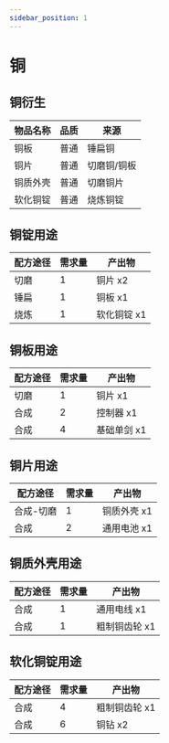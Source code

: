 ```yaml
---
sidebar_position: 1
---
```


# 铜

铜衍生
---

| 物品名称 | 品质 | 来源 |
| - | - | - |
| 铜板 | 普通 | 锤扁铜 |
| 铜片 | 普通 | 切磨铜/铜板 |
| 铜质外壳 | 普通 | 切磨铜片 |
| 软化铜锭 | 普通 | 烧炼铜锭 |

铜锭用途
---

| 配方途径 | 需求量 | 产出物 |
| - | - | - |
| 切磨 | 1 | 铜片 x2 |
| 锤扁 | 1 | 铜板 x1 |
| 烧炼 | 1 | 软化铜锭 x1 |

铜板用途
---

| 配方途径 | 需求量 | 产出物 |
| - | - | - |
| 切磨 | 1 | 铜片 x1 |
| 合成 | 2 | 控制器 x1 |
| 合成 | 4 | 基础单剑 x1 |

铜片用途
---

| 配方途径 | 需求量 | 产出物 |
| - | - | - |
| 合成-切磨 | 1 | 铜质外壳 x1 |
| 合成 | 2 | 通用电池 x1 |


铜质外壳用途
---

| 配方途径 | 需求量 | 产出物 |
| - | - | - |
| 合成 | 1 | 通用电线 x1 |
| 合成 | 1 | 粗制铜齿轮 x1 |

软化铜锭用途
---

| 配方途径 | 需求量 | 产出物 |
| - | - | - |
| 合成 | 4 | 粗制铜齿轮 x1 |
| 合成 | 6 | 铜钻 x2 |